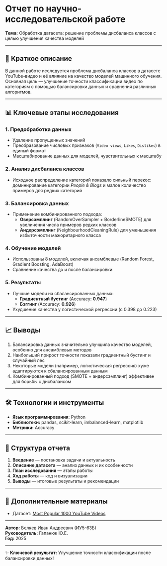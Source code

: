 # Отчет по научно-исследовательской работе  
**Тема:** Обработка датасета: решение проблемы дисбаланса классов с целью улучшения качества моделей  

---

## 📌 Краткое описание  
В данной работе исследуется проблема дисбаланса классов в датасете YouTube-видео и её влияние на качество моделей машинного обучения. Основная цель — улучшение точности классификации видео по категориям с помощью балансировки данных и сравнения различных алгоритмов.  

---

## 📊 Ключевые этапы исследования  

### 1. **Предобработка данных**  
- Удаление пропущенных значений  
- Преобразование числовых признаков (`Video views`, `Likes`, `Dislikes`) в единый формат  
- Масштабирование данных для моделей, чувствительных к масштабу  

### 2. **Анализ дисбаланса классов**  
- Исходное распределение категорий показало сильный перекос: доминирование категории *People & Blogs* и малое количество примеров для редких категорий  

### 3. **Балансировка данных**  
- Применение комбинированного подхода:  
  - **Оверсэмплинг** (RandomOverSampler + BorderlineSMOTE) для увеличения числа примеров редких классов  
  - **Андерсэмплинг** (NeighbourhoodCleaningRule) для уменьшения избыточности мажоритарного класса  

### 4. **Обучение моделей**  
- Использованы 8 моделей, включая ансамблевые (Random Forest, Gradient Boosting, AdaBoost)  
- Сравнение качества до и после балансировки  

### 5. **Результаты**  
- Лучшие модели на сбалансированных данных:  
  - **Градиентный бустинг** (Accuracy: **0.947**)  
  - **Бэггинг** (Accuracy: **0.926**)  
- Ухудшение качества у логистической регрессии (с 0.398 до 0.223)  

---

## 📈 Выводы  
1. Балансировка данных значительно улучшила качество моделей, особенно для ансамблевых методов  
2. Наибольший прирост точности показали градиентный бустинг и случайный лес  
3. Некоторые модели (например, логистическая регрессия) хуже адаптируются к сбалансированным данным  
4. Комбинированный подход (SMOTE + андерсэмплинг) эффективен для борьбы с дисбалансом  

---

## 🛠 Технологии и инструменты  
- **Язык программирования:** Python  
- **Библиотеки:** pandas, scikit-learn, imbalanced-learn, matplotlib  
- **Метрики:** Accuracy

---

## 📂 Структура отчета  
1. **Введение** — постановка задачи и актуальность  
2. **Описание датасета** — анализ данных и их особенности  
3. **План исследования** — этапы работы  
4. **Ход работы** — код и визуализации  
5. **Выводы** — итоговые результаты и рекомендации  

---

## 🔗 Дополнительные материалы  
- Датасет: [Most Popular 1000 YouTube Videos](https://www.kaggle.com/datasets/samithsachidanandan/most-popular-1000-youtube-videos)  

--- 

**Автор:** Беляев Иван Андреевич (ИУ5-63Б)  
**Руководитель:** Гапанюк Ю.Е.  
**Год:** 2025  

--- 

✨ **Ключевой результат:** Улучшение точности классификации после балансировки данных!
